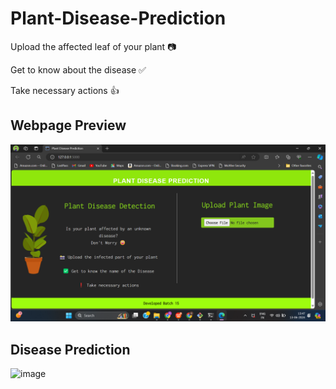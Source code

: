 # Plant-Disease-Prediction

Upload the affected leaf of your plant 📷

Get to know about the disease ✅

Take necessary actions 👍

## Webpage Preview

![image](https://github.com/sivatejachary/Plants_disease_detection_using-_Falask/blob/9d4e7af6d452734d25830de034cc11d1f342a91e/Screenshot%20(218).png)

## Disease Prediction

![image]()
